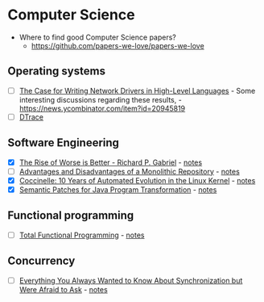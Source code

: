# Computer Science

- Where to find good Computer Science papers?
  - <https://github.com/papers-we-love/papers-we-love>

## Operating systems

- [ ] [The Case for Writing Network Drivers in High-Level Languages](https://www.net.in.tum.de/fileadmin/bibtex/publications/papers/the-case-for-writing-network-drivers-in-high-level-languages.pdf) - Some interesting discussions regarding these results, - <https://news.ycombinator.com/item?id=20945819> 
- [ ] [DTrace](https://www.usenix.org/legacy/event/usenix04/tech/general/cantrill.html)

## Software Engineering

- [x] [The Rise of Worse is Better - Richard P. Gabriel](https://web.mit.edu/6.033/www/papers/Worse_is_Better.pdf) - [notes](rise-of-worse-is-better.md)
- [ ] [Advantages and Disadvantages of a Monolithic Repository](https://people.engr.ncsu.edu/ermurph3/papers/seip18.pdf) - [notes](monorepos-seip18.md)
- [x] [Coccinelle: 10 Years of Automated Evolution in the Linux Kernel](https://hal.inria.fr/hal-01853271/document) - [notes](coccinelle.md)
- [x] [Semantic Patches for Java Program Transformation](https://drops.dagstuhl.de/opus/volltexte/2019/10814/pdf/LIPIcs-ECOOP-2019-22.pdf) - [notes](coccinelle.md)

## Functional programming

- [ ] [Total Functional Programming](http://www.jucs.org/jucs_10_7/total_functional_programming/jucs_10_07_0751_0768_turner.pdf) - [notes](total-fp-turner.md)

## Concurrency

- [ ] [Everything You Always Wanted to Know About Synchronization but Were Afraid to Ask](http://sigops.org/s/conferences/sosp/2013/papers/p33-david.pdf) - [notes](everything-about-synchronization.md)
